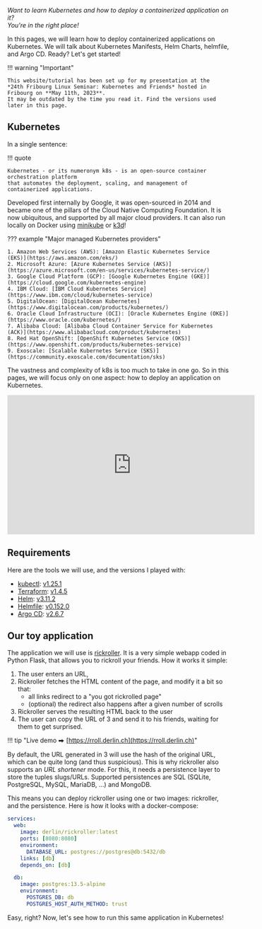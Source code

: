 *Want to learn Kubernetes and how to deploy a containerized application on it?<br>
You're in the right place!*

In this pages, we will learn how to deploy containerized applications
on Kubernetes. We will talk about Kubernetes Manifests, Helm Charts, helmfile, and Argo CD.
Ready? Let's get started!

!!! warning "Important"

    This website/tutorial has been set up for my presentation at the
    *24th Fribourg Linux Seminar: Kubernetes and Friends* hosted in Fribourg on **May 11th, 2023**.
    It may be outdated by the time you read it. Find the versions used later in this page.

## Kubernetes

In a single sentence:

!!! quote

    Kubernetes - or its numeronym k8s - is an open-source container orchestration platform
    that automates the deployment, scaling, and management of containerized applications.

Developed first internally by Google, it was open-sourced in 2014 and became one of the pillars of
the Cloud Native Computing Foundation. It is now ubiquitous, and supported by all major cloud providers.
It can also run locally on Docker using [minikube](https://minikube.sigs.k8s.io/) or [k3d](https://k3d.io/)!

??? example "Major managed Kubernetes providers"

    1. Amazon Web Services (AWS): [Amazon Elastic Kubernetes Service (EKS)](https://aws.amazon.com/eks/)
    2. Microsoft Azure: [Azure Kubernetes Service (AKS)](https://azure.microsoft.com/en-us/services/kubernetes-service/)
    3. Google Cloud Platform (GCP): [Google Kubernetes Engine (GKE)](https://cloud.google.com/kubernetes-engine)
    4. IBM Cloud: [IBM Cloud Kubernetes Service](https://www.ibm.com/cloud/kubernetes-service)
    5. DigitalOcean: [DigitalOcean Kubernetes](https://www.digitalocean.com/products/kubernetes/)
    6. Oracle Cloud Infrastructure (OCI): [Oracle Kubernetes Engine (OKE)](https://www.oracle.com/kubernetes/)
    7. Alibaba Cloud: [Alibaba Cloud Container Service for Kubernetes (ACK)](https://www.alibabacloud.com/product/kubernetes)
    8. Red Hat OpenShift: [OpenShift Kubernetes Service (OKS)](https://www.openshift.com/products/kubernetes-service)
    9. Exoscale: [Scalable Kubernetes Service (SKS)](https://community.exoscale.com/documentation/sks)

The vastness and complexity of k8s is too much to take in one go. So in this pages, we will focus only on one aspect:
how to deploy an application on Kubernetes.

<div align=center>
<iframe width="560" height="315" src="https://www.youtube-nocookie.com/embed/PziYflu8cB8" title="YouTube video player" frameborder="0" allow="accelerometer; autoplay; clipboard-write; encrypted-media; gyroscope; picture-in-picture; web-share" allowfullscreen></iframe>
</div>

## Requirements

Here are the tools we will use, and the versions I played with:

- [kubectl](https://kubernetes.io/docs/reference/kubectl/kubectl/): [v1.25.1](https://github.com/kubernetes/kubectl/releases/tag/v1.25.1)
- [Terraform](https://terraform.io/): [v1.4.5](https://github.com/hashicorp/terraform/releases/tag/v1.4.5)
- [Helm](https://helm.sh/): [v3.11.2](https://github.com/helm/helm/releases/tag/v3.11.2)
- [Helmfile](https://helmfile.readthedocs.io/): [v0.152.0](https://github.com/helmfile/helmfile/releases/tag/v0.152.0)
- [Argo CD](https://argoproj.github.io/argo-cd/): [v2.6.7](https://github.com/argoproj/argo-cd/releases/tag/v2.6.7)

## Our toy application

The application we will use is [rickroller](https://github.com/derlin/rickroller).
It is a very simple webapp coded in Python Flask, that allows you to rickroll your friends. How it works
it simple:

1. The user enters an URL,
2. Rickroller fetches the HTML content of the page, and modify it a bit so that:
    * all links redirect to a "you got rickrolled page"
    * (optional) the redirect also happens after a given number of scrolls
3. Rickroller serves the resulting HTML back to the user
4. The user can copy the URL of 3 and send it to his friends, waiting for them to get surprised.

!!! tip "Live demo ⮕ [https://rroll.derlin.ch](https://rroll.derlin.ch)"

By default, the URL generated in 3 will use the hash of the original URL, which can be quite long
(and thus suspicious).
This is why rickroller also supports an *URL shortener* mode. For this, it needs a persistence
layer to store the tuples slugs/URLs. Supported persistences are SQL (SQLite, PostgreSQL, MySQL, MariaDB, ...)
and MongoDB.

This means you can deploy rickroller using one or two images: rickroller, and the persistence.
Here is how it looks with a docker-compose:

```yaml
services:
  web:
    image: derlin/rickroller:latest
    ports: [8080:8080]
    environment:
      DATABASE_URL: postgres://postgres@db:5432/db
    links: [db]
    depends_on: [db]

  db:
    image: postgres:13.5-alpine
    environment:
      POSTGRES_DB: db
      POSTGRES_HOST_AUTH_METHOD: trust
```

Easy, right? Now, let's see how to run this same application in Kubernetes!